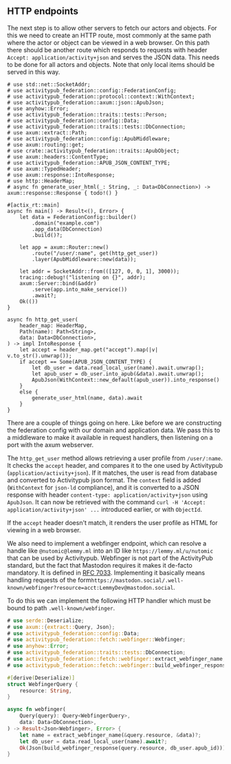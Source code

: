 ## HTTP endpoints

The next step is to allow other servers to fetch our actors and objects. For this we need to create an HTTP route, most commonly at the same path where the actor or object can be viewed in a web browser. On this path there should be another route which responds to requests with header `Accept: application/activity+json` and serves the JSON data. This needs to be done for all actors and objects. Note that only local items should be served in this way.

```no_run
# use std::net::SocketAddr;
# use activitypub_federation::config::FederationConfig;
# use activitypub_federation::protocol::context::WithContext;
# use activitypub_federation::axum::json::ApubJson;
# use anyhow::Error;
# use activitypub_federation::traits::tests::Person;
# use activitypub_federation::config::Data;
# use activitypub_federation::traits::tests::DbConnection;
# use axum::extract::Path;
# use activitypub_federation::config::ApubMiddleware;
# use axum::routing::get;
# use crate::activitypub_federation::traits::ApubObject;
# use axum::headers::ContentType;
# use activitypub_federation::APUB_JSON_CONTENT_TYPE;
# use axum::TypedHeader;
# use axum::response::IntoResponse;
# use http::HeaderMap;
# async fn generate_user_html(_: String, _: Data<DbConnection>) -> axum::response::Response { todo!() }

#[actix_rt::main]
async fn main() -> Result<(), Error> {
    let data = FederationConfig::builder()
        .domain("example.com")
        .app_data(DbConnection)
        .build()?;
        
    let app = axum::Router::new()
        .route("/user/:name", get(http_get_user))
        .layer(ApubMiddleware::new(data));

    let addr = SocketAddr::from(([127, 0, 0, 1], 3000));
    tracing::debug!("listening on {}", addr);
    axum::Server::bind(&addr)
        .serve(app.into_make_service())
        .await?;
    Ok(())
}

async fn http_get_user(
    header_map: HeaderMap,
    Path(name): Path<String>,
    data: Data<DbConnection>,
) -> impl IntoResponse {
    let accept = header_map.get("accept").map(|v| v.to_str().unwrap());
    if accept == Some(APUB_JSON_CONTENT_TYPE) {
        let db_user = data.read_local_user(name).await.unwrap();
        let apub_user = db_user.into_apub(&data).await.unwrap();
        ApubJson(WithContext::new_default(apub_user)).into_response()
    }
    else {
        generate_user_html(name, data).await
    }
}
```

There are a couple of things going on here. Like before we are constructing the federation config with our domain and application data. We pass this to a middleware to make it available in request handlers, then listening on a port with the axum webserver.

The `http_get_user` method allows retrieving a user profile from `/user/:name`. It checks the `accept` header, and compares it to the one used by Activitypub (`application/activity+json`). If it matches, the user is read from database and converted to Activitypub json format. The `context` field is added (`WithContext` for `json-ld` compliance), and it is converted to a JSON response with header `content-type: application/activity+json` using `ApubJson`. It can now be retrieved with the command `curl -H 'Accept: application/activity+json' ...` introduced earlier, or with `ObjectId`.

If the `accept` header doesn't match, it renders the user profile as HTML for viewing in a web browser.

We also need to implement a webfinger endpoint, which can resolve a handle like `@nutomic@lemmy.ml` into an ID like `https://lemmy.ml/u/nutomic` that can be used by Activitypub. Webfinger is not part of the ActivityPub standard, but the fact that Mastodon requires it makes it de-facto mandatory. It is defined in [RFC 7033](https://www.rfc-editor.org/rfc/rfc7033). Implementing it basically means handling requests of the form`https://mastodon.social/.well-known/webfinger?resource=acct:LemmyDev@mastodon.social`.

To do this we can implement the following HTTP handler which must be bound to path `.well-known/webfinger`.

```rust
# use serde::Deserialize;
# use axum::{extract::Query, Json};
# use activitypub_federation::config::Data;
# use activitypub_federation::fetch::webfinger::Webfinger;
# use anyhow::Error;
# use activitypub_federation::traits::tests::DbConnection;
# use activitypub_federation::fetch::webfinger::extract_webfinger_name;
# use activitypub_federation::fetch::webfinger::build_webfinger_response;

#[derive(Deserialize)]
struct WebfingerQuery {
    resource: String,
}

async fn webfinger(
    Query(query): Query<WebfingerQuery>,
    data: Data<DbConnection>,
) -> Result<Json<Webfinger>, Error> {
    let name = extract_webfinger_name(&query.resource, &data)?;
    let db_user = data.read_local_user(name).await?;
    Ok(Json(build_webfinger_response(query.resource, db_user.apub_id)))
}
```
